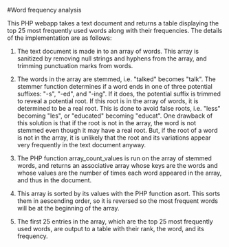 #Word frequency analysis

This PHP webapp takes a text document and returns a table displaying the top 25 most frequently used words along with their frequencies. The details of the implementation are as follows:

1) The text document is made in to an array of words. This array is sanitized by removing null strings and hyphens from the array, and trimming punctuation marks from words.

2) The words in the array are stemmed, i.e. "talked" becomes "talk". The stemmer function determines if a word ends in one of three potential suffixes: "-s", "-ed", and "-ing". If it does, the potential suffix is trimmed to reveal a potential root. If this root is in the array of words, it is determined to be a real root. This is done to avoid false roots, i.e. "less" becoming "les", or "educated" becoming "educat". One drawback of this solution is that if the root is not in the array, the word is not stemmed even though it may have a real root. But, if the root of a word is not in the array, it is unlikely that the root and its variations appear very frequently in the text document anyway.

3) The PHP function array_count_values is run on the array of stemmed words, and returns an associative array whose keys are the words and whose values are the number of times each word appeared in the array, and thus in the document.

4) This array is sorted by its values with the PHP function asort. This sorts them in aescending order, so it is reversed so the most frequent words will be at the beginning of the array.

5) The first 25 entries in the array, which are the top 25 most frequently used words, are output to a table with their rank, the word, and its frequency.

